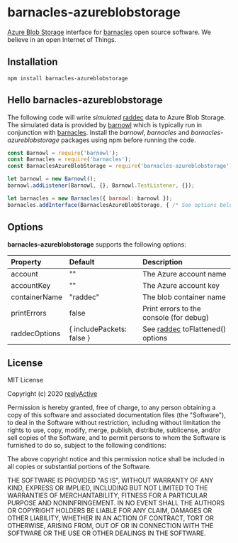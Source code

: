 barnacles-azureblobstorage
==========================

[Azure Blob Storage](https://azure.microsoft.com/services/storage/blobs/) interface for [barnacles](https://github.com/reelyactive/barnacles/) open source software.  We believe in an open Internet of Things.


Installation
------------

    npm install barnacles-azureblobstorage


Hello barnacles-azureblobstorage
--------------------------------

The following code will write _simulated_ [raddec](https://github.com/reelyactive/raddec/) data to Azure Blob Storage.  The simulated data is provided by [barnowl](https://github.com/reelyactive/barnowl/) which is typically run in conjunction with [barnacles](https://github.com/reelyactive/barnacles/).  Install the _barnowl_, _barnacles_ and _barnacles-azureblobstorage_ packages using npm before running the code.

```javascript
const Barnowl = require('barnowl');
const Barnacles = require('barnacles');
const BarnaclesAzureBlobStorage = require('barnacles-azureblobstorage');

let barnowl = new Barnowl();
barnowl.addListener(Barnowl, {}, Barnowl.TestListener, {});

let barnacles = new Barnacles({ barnowl: barnowl });
barnacles.addInterface(BarnaclesAzureBlobStorage, { /* See options below */ });
```


Options
-------

__barnacles-azureblobstorage__ supports the following options:

| Property      | Default                   | Description                    | 
|:--------------|:--------------------------|:-------------------------------|
| account       | ""                        | The Azure account name         |
| accountKey    | ""                        | The Azure account key          |
| containerName | "raddec"                  | The blob container name        |
| printErrors   | false                     | Print errors to the console (for debug) |
| raddecOptions | { includePackets: false } | See [raddec](https://github.com/reelyactive/raddec/) toFlattened() options |


License
-------

MIT License

Copyright (c) 2020 [reelyActive](https://www.reelyactive.com)

Permission is hereby granted, free of charge, to any person obtaining a copy of this software and associated documentation files (the "Software"), to deal in the Software without restriction, including without limitation the rights to use, copy, modify, merge, publish, distribute, sublicense, and/or sell copies of the Software, and to permit persons to whom the Software is furnished to do so, subject to the following conditions:

The above copyright notice and this permission notice shall be included in all copies or substantial portions of the Software.

THE SOFTWARE IS PROVIDED "AS IS", WITHOUT WARRANTY OF ANY KIND, EXPRESS OR 
IMPLIED, INCLUDING BUT NOT LIMITED TO THE WARRANTIES OF MERCHANTABILITY, 
FITNESS FOR A PARTICULAR PURPOSE AND NONINFRINGEMENT. IN NO EVENT SHALL THE 
AUTHORS OR COPYRIGHT HOLDERS BE LIABLE FOR ANY CLAIM, DAMAGES OR OTHER 
LIABILITY, WHETHER IN AN ACTION OF CONTRACT, TORT OR OTHERWISE, ARISING FROM, 
OUT OF OR IN CONNECTION WITH THE SOFTWARE OR THE USE OR OTHER DEALINGS IN 
THE SOFTWARE.